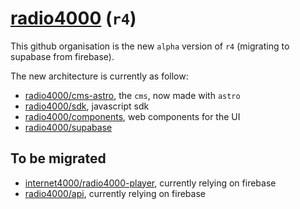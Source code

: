 # [radio4000](https://radio4000.com) (`r4`)

This github organisation is the new `alpha` version of `r4` (migrating to supabase from firebase).

The new architecture is currently as follow:

- [radio4000/cms-astro](https://github.com/radio4000/cms-astro), the `cms`, now made with `astro`
- [radio4000/sdk](https://github.com/radio4000/sdk), javascript sdk
- [radio4000/components](https://github.com/radio4000/components), web components for the UI
- [radio4000/supabase](https://github.com/radio4000/supabase)

## To be migrated

- [internet4000/radio4000-player](https://github.com/internet4000/radio4000-player), currently relying on firebase
- [radio4000/api](https://github.com/radio4000/api), currently relying on firebase
